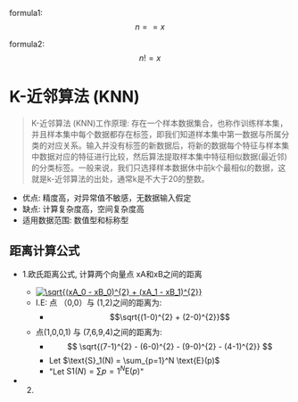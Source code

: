 <script type="text/javascript" src="https://cdn.mathjax.org/mathjax/latest/MathJax.js?config=TeX-MML-AM_CHTML"></script>
formula1: $$n==x$$

formula2: $$n!=x$$


# K-近邻算法 (KNN)
> K-近邻算法 (KNN)工作原理: 存在一个样本数据集合，也称作训练样本集，并且样本集中每个数据都存在标签，即我们知道样本集中第一数据与所属分类的对应关系。输入并没有标签的新数据后，将新的数据每个特征与样本集中数据对应的特征进行比较，然后算法提取样本集中特征相似数据(最近邻)的分类标签。一般来说，我们只选择样本数据休中前k个最相似的数据，这就是k-近邻算法的出处，通常k是不大于20的整数。

* 优点: 精度高，对异常值不敏感，无数据输入假定
* 缺点: 计算复杂度高，空间复杂度高
* 适用数据范围: 数值型和标称型

## 距离计算公式
* 1.欧氏距离公式, 计算两个向量点 xA和xB之间的距离
   * <a href="https://www.codecogs.com/eqnedit.php?latex=\sqrt{(xA_0&space;-&space;xB_0)^{2}&space;&plus;&space;(xA_1&space;-&space;xB_1)^{2}}" target="_blank"><img src="https://latex.codecogs.com/gif.latex?\sqrt{(xA_0&space;-&space;xB_0)^{2}&space;&plus;&space;(xA_1&space;-&space;xB_1)^{2}}" title="\sqrt{(xA_0 - xB_0)^{2} + (xA_1 - xB_1)^{2}}" /></a>
   * I.E: 点 （0,0）与 (1,2)之间的距离为:
      * $$\sqrt{(1-0)^{2} + (2-0)^{2}}$$
   * 点(1,0,0,1) 与 (7,6,9,4)之间的距离为:
      * $$ \sqrt{(7-1)^{2} - (6-0)^{2} - (9-0)^{2} - (4-1)^{2}} $$
      * Let $\text{S}_1(N) = \sum_{p=1}^N \text{E}(p)$
      * "Let $\text{S}1(N) = \sum{p=1}^N \text{E}(p)$"

* 2.
